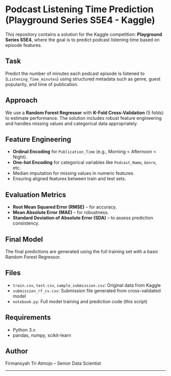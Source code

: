 # Podcast Listening Time Prediction (Playground Series S5E4 - Kaggle)

This repository contains a solution for the Kaggle competition: **Playground Series S5E4**, where the goal is to predict podcast listening time based on episode features.

## Task

Predict the number of minutes each podcast episode is listened to (`Listening_Time_minutes`) using structured metadata such as genre, guest popularity, and time of publication.

## Approach

We use a **Random Forest Regressor** with **K-Fold Cross-Validation** (5 folds) to estimate performance. The solution includes robust feature engineering and handles missing values and categorical data appropriately.

## Feature Engineering

- **Ordinal Encoding** for `Publication_Time` (e.g., Morning < Afternoon < Night).
- **One-hot Encoding** for categorical variables like `Podcast_Name`, `Genre`, etc.
- Median imputation for missing values in numeric features.
- Ensuring aligned features between train and test sets.

## Evaluation Metrics

- **Root Mean Squared Error (RMSE)** – for accuracy.
- **Mean Absolute Error (MAE)** – for robustness.
- **Standard Deviation of Absolute Error (SDA)** – to assess prediction consistency.

## Final Model

The final predictions are generated using the full training set with a basic Random Forest Regressor.

## Files

- `train.csv`, `test.csv`, `sample_submission.csv`: Original data from Kaggle
- `submission_rf_cv.csv`: Submission file generated from cross-validated model
- `notebook.py`: Full model training and prediction code (this script)

## Requirements

- Python 3.x
- pandas, numpy, scikit-learn

## Author

Firmansyah Tri Atmojo – Senior Data Scientist



---
